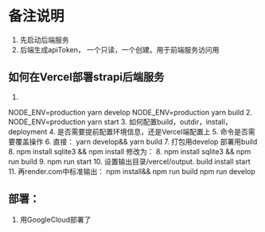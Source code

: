 # 备注说明
1. 先启动后端服务
2. 后端生成apiToken， 一个只读，一个创建。用于前端服务访问用

## 如何在Vercel部署strapi后端服务
1. 
NODE_ENV=production yarn develop
NODE_ENV=production yarn build
2. NODE_ENV=production yarn start
3. 如何配置build，outdir，install，deployment
4. 是否需要提前配置环境信息，还是Vercel端配置上
5. 命令是否需要覆盖操作
6. 直接： yarn develop&& yarn build
7. 打包用develop 部署用build
8. npm install sqlite3 && npm install  修改为： 8. npm install sqlite3 && npm run build
9. npm run start 
10. 设置输出目录/vercel/output.   build  install start
11. 再render.com中标准输出： npm install&& npm run build    npm run develop  

## 部署：
1. 用GoogleCloud部署了